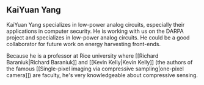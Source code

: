 ## KaiYuan Yang
KaiYuan Yang  specializes in low-power analog circuits, especially their applications in computer security. He is working with us on the DARPA project and specializes in low-power analog circuits. He could be a good collaborator for future work on energy harvesting front-ends.

Because he is a professor at Rice university where [[Richard Baraniuk|Richard Baraniuk]] and [[Kevin Kelly|Kevin Kelly]] (the authors of the famous [[Single-pixel imaging via compressive sampling|one-pixel camera]]) are faculty, he's very knowledgeable about compressive sensing.
